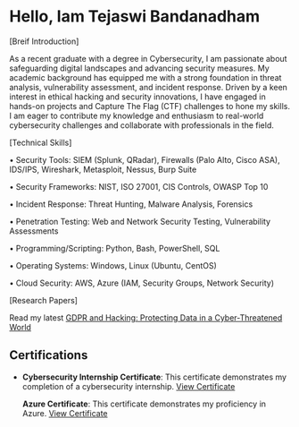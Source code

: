 # Hello, Iam Tejaswi Bandanadham

[Breif Introduction]

As a recent graduate with a degree in Cybersecurity, I am passionate about safeguarding digital landscapes and advancing security measures. My academic background has equipped me with a strong foundation in threat analysis, vulnerability assessment, and incident response. Driven by a keen interest in ethical hacking and security innovations, I have engaged in hands-on projects and Capture The Flag (CTF) challenges to hone my skills. I am eager to contribute my knowledge and enthusiasm to real-world cybersecurity challenges and collaborate with professionals in the field.

[Technical Skills]

•	Security Tools: SIEM (Splunk, QRadar), Firewalls (Palo Alto, Cisco ASA), IDS/IPS, Wireshark, Metasploit, Nessus, Burp Suite

•	Security Frameworks: NIST, ISO 27001, CIS Controls, OWASP Top 10

•	Incident Response: Threat Hunting, Malware Analysis, Forensics

•	Penetration Testing: Web and Network Security Testing, Vulnerability Assessments

•	Programming/Scripting: Python, Bash, PowerShell, SQL

•	Operating Systems: Windows, Linux (Ubuntu, CentOS)

•	Cloud Security: AWS, Azure (IAM, Security Groups, Network Security)

[Research Papers]

Read my latest [GDPR and Hacking: Protecting Data in a Cyber-Threatened World](https://medium.com/@1509tejaswi/gdpr-and-hacking-protecting-data-in-a-cyber-threatened-world-cf6e1f3f7547)


  ## Certifications

- **Cybersecurity Internship Certificate**: This certificate demonstrates my completion of a cybersecurity internship.
  [View Certificate](https://github.com/tejaswibandanadham/Tejaswi-Bandanadham/blob/main/certificates/Cybersecurity_internship%20Certificate%20(1).pdf)

  **Azure Certificate**: This certificate demonstrates my proficiency in Azure.
  [View Certificate](https://github.com/tejaswibandanadham/Tejaswi-Bandanadham/blob/main/certificates/Tej_Azure_Certificate.pdf)





